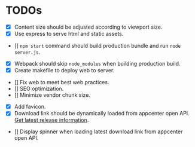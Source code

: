 # TODOs

- [x] Content size should be adjusted according to viewport size. 
- [x] Use express to serve html and static assets.
- [] `npm start` command should build production bundle and run `node server.js`.
- [x] Webpack should skip `node_modules` when building production build.
- [x] Create makefile to deploy web to server. 
- [] Fix web to meet best web practices.
- [] SEO optimization.
- [] Minimize vendor chunk size.
- [x] Add favicon.
- [x] Download link should be dynamically loaded from appcenter open API. [Get latest release information](https://openapi.appcenter.ms/#/distribute/releases_getLatestByPublicDistributionGroup).
- [] Display spinner when loading latest download link from appcenter open API.